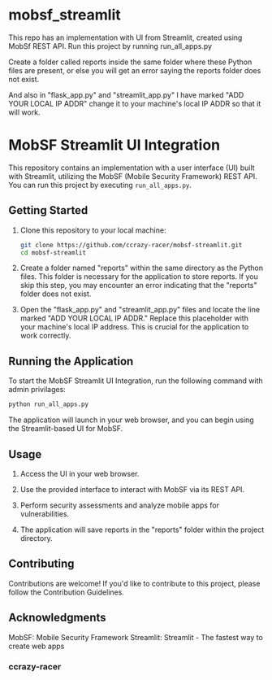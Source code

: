 # mobsf_streamlit
This repo has an implementation with UI from Streamlit, created using MobSf REST API. Run this project by running run_all_apps.py

Create a folder called reports inside the same folder where these Python files are present, or else you will get an error saying the reports folder does not exist.

And also in "flask_app.py" and "streamlit_app.py" I have marked "ADD YOUR LOCAL IP ADDR" change it to your machine's local IP ADDR so that it will work.


# MobSF Streamlit UI Integration

This repository contains an implementation with a user interface (UI) built with Streamlit, utilizing the MobSF (Mobile Security Framework) REST API. You can run this project by executing `run_all_apps.py`.

## Getting Started

1. Clone this repository to your local machine:

   ```bash
   git clone https://github.com/ccrazy-racer/mobsf-streamlit.git
   cd mobsf-streamlit

2. Create a folder named "reports" within the same directory as the Python files. This folder is necessary for the application to store reports. If you skip this step, you may encounter an error indicating that the "reports" folder does not exist.

3. Open the "flask_app.py" and "streamlit_app.py" files and locate the line marked "ADD YOUR LOCAL IP ADDR." Replace this placeholder with your machine's local IP address. This is crucial for the application to work correctly.


## Running the Application
To start the MobSF Streamlit UI Integration, run the following command with admin privilages:
```bash
python run_all_apps.py
```
The application will launch in your web browser, and you can begin using the Streamlit-based UI for MobSF.

## Usage
1. Access the UI in your web browser.

2. Use the provided interface to interact with MobSF via its REST API.

3. Perform security assessments and analyze mobile apps for vulnerabilities.

4. The application will save reports in the "reports" folder within the project directory.

## Contributing
Contributions are welcome! If you'd like to contribute to this project, please follow the Contribution Guidelines.

## Acknowledgments
MobSF: Mobile Security Framework
Streamlit: Streamlit - The fastest way to create web apps



### ccrazy-racer
